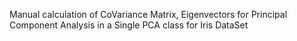 Manual calculation of CoVariance Matrix, Eigenvectors for Principal Component Analysis in a Single PCA class for Iris DataSet
